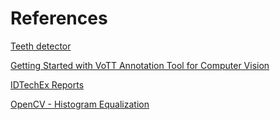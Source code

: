 # References

[Teeth detector](https://github.com/clemkoa/tooth-detection)

[Getting Started with VoTT Annotation Tool for Computer Vision](https://blog.roboflow.com/vott/)

[IDTechEx Reports](https://www.idtechex.com/)

[OpenCV - Histogram Equalization](https://docs.opencv.org/3.1.0/d5/daf/tutorial_py_histogram_equalization.html)

[]()

[]()

[]()

[]()

[]()

[]()

[]()

[]()

[]()

[]()
